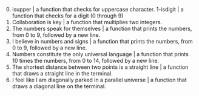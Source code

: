 0. isupper | a function that checks for uppercase character.
1-isdigit | a function that checks for a digit (0 through 9)
2. Collaboration is key | a function that multiplies two integers.
3. The numbers speak for themselves |  a function that prints the numbers, from 0 to 9, followed by a new line.
 4. I believe in numbers and signs | a function that prints the numbers, from 0 to 9, followed by a new line.
5. Numbers constitute the only universal language | a function that prints 10 times the numbers, from 0 to 14, followed by a new line.
6. The shortest distance between two points is a straight line | a function that draws a straight line in the terminal.
 7. I feel like I am diagonally parked in a parallel universe | a function that draws a diagonal line on the terminal.
